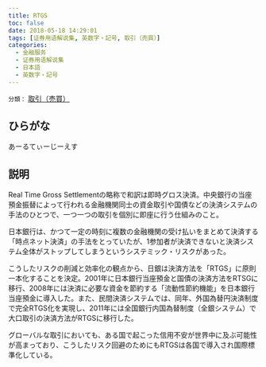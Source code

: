 ```yaml
---
title: RTGS
toc: false
date: 2018-05-18 14:29:01
tags: [证券用语解说集, 英数字・記号, 取引（売買）]
categories:
  - 金融服务
  - 证券用语解说集
  - 日本語
  - 英数字・記号
---
```


`分類：` [取引（売買）](/tags/取引（売買）/)

## ひらがな

あーるてぃーじーえす

## 説明

Real Time Gross Settlementの略称で和訳は即時グロス決済。中央銀行の当座預金振替によって行われる金融機関同士の資金取引や国債などの決済システムの手法のひとつで、一つ一つの取引を個別に即座に行う仕組みのこと。

日本銀行は、かつて一定の時刻に複数の金融機関の受け払いをまとめて決済する「時点ネット決済」の手法をとっていたが、1参加者が決済できないと決済システム全体がストップしてしまうというシステミック・リスクがあった。

こうしたリスクの削減と効率化の観点から、日銀は決済方法を「RTGS」に原則一本化することを決定。2001年に日本銀行当座預金と国債の決済方法をRTSGに移行、2008年には決済に必要な資金を節約する「流動性節約機能」を日本銀行当座預金に導入した。また、民間決済システムでは、同年、外国為替円決済制度で完全RTGS化を実現し、2011年には全国銀行内国為替制度（全銀システム）で大口取引の決済方法がRTGSに移行した。

グローバルな取引においても、ある国で起こった信用不安が世界中に及ぶ可能性が高まっており、こうしたリスク回避のためにもRTGSは各国で導入され国際標準化している。
